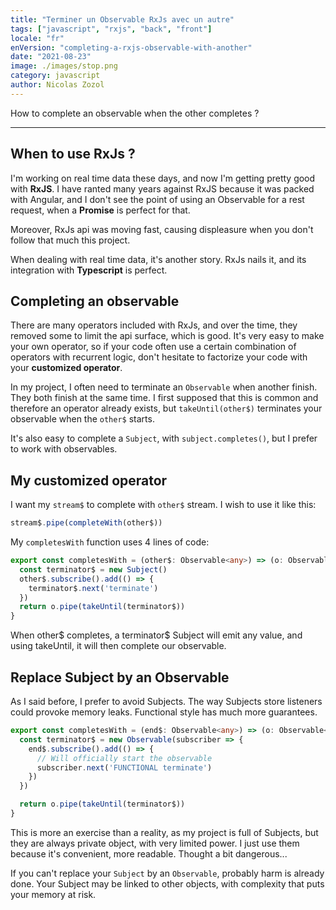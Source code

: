 ```yaml
---
title: "Terminer un Observable RxJs avec un autre"
tags: ["javascript", "rxjs", "back", "front"]
locale: "fr"
enVersion: "completing-a-rxjs-observable-with-another"
date: "2021-08-23"
image: ./images/stop.png
category: javascript
author: Nicolas Zozol
---
```


How to complete an observable when the other completes ?

---

When to use RxJs ?
----

I'm working on real time data these days, and now I'm getting pretty good with **RxJS**.
I have ranted many years against RxJS because it was packed with Angular, and
I don't see the point of using an Observable for a rest request, when a **Promise** is
perfect for that.

Moreover, RxJs api was moving fast, causing displeasure when you don't follow that much this
project.

When dealing with real time data, it's another story. RxJs nails it, and its
integration with **Typescript** is perfect.


Completing an observable
----

There are many operators included with RxJs, and over the time, they removed some to limit
the api surface, which is good. It's very easy to make your own operator,
so if your code often use a certain combination of operators with recurrent logic,
don't hesitate to factorize your code with your **customized operator**.

In my project, I often need to terminate an `Observable` when another finish. They
both finish at the same time. I first supposed that this is common and therefore an
operator already exists, but `takeUntil(other$)` terminates your observable
when the `other$` starts.

It's also easy to complete a `Subject`, with `subject.completes()`, but I prefer to
work with observables.


My customized operator
----

I want my `stream$` to complete with `other$` stream. I wish to use it like this:

```typescript
stream$.pipe(completeWith(other$))
```

My `completesWith` function uses 4 lines of code:

```typescript
export const completesWith = (other$: Observable<any>) => (o: Observable<number>) => {
  const terminator$ = new Subject()
  other$.subscribe().add(() => {
    terminator$.next('terminate')
  })
  return o.pipe(takeUntil(terminator$))
}
```

When other$ completes, a terminator$ Subject will emit any value, and using
takeUntil, it will then complete our observable.

Replace Subject by an Observable
-----

As I said before, I prefer to avoid Subjects. The way Subjects store listeners could provoke
memory leaks. Functional style has much more guarantees.

```typescript
export const completesWith = (end$: Observable<any>) => (o: Observable<number>) => {
  const terminator$ = new Observable(subscriber => {
    end$.subscribe().add(() => {
      // Will officially start the observable
      subscriber.next('FUNCTIONAL terminate')
    })
  })

  return o.pipe(takeUntil(terminator$))
}
```

This is more an exercise than a reality, as my project is full of Subjects, but they are always private object,
with very limited power. I just use them because it's convenient, more readable. Thought a bit dangerous...

If you can't replace your `Subject` by an `Observable`, probably harm is already done. Your Subject
may be linked to other objects, with complexity that puts your memory at risk. 
